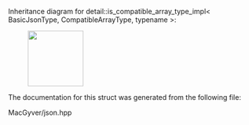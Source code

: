 <div id="structdetail_1_1is__compatible__array__type__impl">

</div>

<span id="structdetail_1_1is__compatible__array__type__impl"
label="structdetail_1_1is__compatible__array__type__impl"></span>
Inheritance diagram for detail::is_compatible_array_type_impl$<$
BasicJsonType, CompatibleArrayType, typename $>$:

<figure>
<div class="center">
<img src="structdetail_1_1is__compatible__array__type__impl"
style="height:3cm" />
</div>
</figure>

The documentation for this struct was generated from the following file:

<div class="DoxyCompactItemize">

MacGyver/json.hpp

</div>
